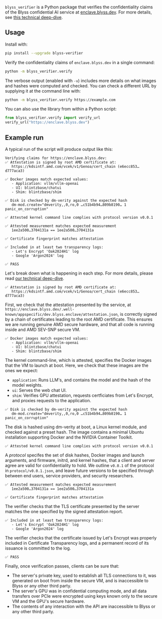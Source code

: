 `blyss_verifier` is a Python package that verifies the confidentiality claims of the Blyss confidential AI service at [enclave.blyss.dev](https://enclave.blyss.dev). For more details, see [this technical deep-dive](https://blog.blyss.dev/confidential-ai-from-gpu-enclaves/).

## Usage

Install with:

```bash
pip install --upgrade blyss-verifier
```

Verify the confidentiality claims of `enclave.blyss.dev` in a single command:

```bash
python -m blyss_verifier.verify
```

The verbose output (enabled with `-v`) includes more details on 
what images and hashes were computed and checked.
You can check a different URL by supplying it at the command line with:

```bash
python -m blyss_verifier.verify https://example.com
```

You can also use the library from within a Python script:

```py
from blyss_verifier.verify import verify_url
verify_url("https://enclave.blyss.dev")
```

## Example run

A typical run of the script will produce output like this:
```
Verifying claims for https://enclave.blyss.dev:
✅ Attestation is signed by root AMD certificate at:
   https://kdsintf.amd.com/vcek/v1/Genoa/cert_chain (e6ecc853…d777aca3)

✅ Docker images match expected values:
   - Application: vllm/vllm-openai
   - UI: blintzbase/chatui
   - Shim: blintzbase/shim

✅ Disk is checked by dm-verity against the expected hash
   dm-mod.create="dmverity,,0,ro,0 …c51b4b94…809b8190… 1 panic_on_corruption"

✅ Attested kernel command line complies with protocol version v0.0.1

✅ Attested measurement matches expected measurement
   1ee2a500…3704131a == 1ee2a500…3704131a

✅ Certificate fingerprint matches attestation

✅ Included in at least two transparency logs:
   - Let's Encrypt 'Oak2024H1' log
   - Google 'Argon2024' log

✅ PASS
```

Let's break down what is happening in each step. 
For more details, please read [our technical deep-dive](https://blog.blyss.dev/confidential-ai-from-gpu-enclaves/).

```
✅ Attestation is signed by root AMD certificate at:
   https://kdsintf.amd.com/vcek/v1/Genoa/cert_chain (e6ecc853…d777aca3)
```

First, we check that the attestation presented by the service,
at `https://enclave.blyss.dev/.well-known/appspecific/dev.blyss.enclave/attestation.json`,
is correctly signed by a chain of certificates leading to the root AMD certificate.
This ensures we are running genuine AMD secure hardware, and that all code is running inside
and AMD SEV-SNP secure VM.

```
✅ Docker images match expected values:
   - Application: vllm/vllm-openai
   - UI: blintzbase/chatui
   - Shim: blintzbase/shim
```

The kernel command-line, which is attested, specifies the Docker images
that the VM to launch at boot. Here, we check that these images are the ones 
we expect:
- `application`: Runs LLM's, and contains the model and the hash of the model weights.
- `ui`: Serves the web chat UI.
- `shim`: Verifies GPU attestation, requests
certficiates from Let's Encrypt, and proxies requests to the application.

```
✅ Disk is checked by dm-verity against the expected hash
   dm-mod.create="dmverity,,0,ro,0 …c51b4b94…809b8190… 1 panic_on_corruption"
```

The disk is hashed using dm-verity at boot, a Linux kernel module, and checked against a preset hash.
The image contains a minimal Ubuntu installation supporting Docker and the NVIDIA Container Toolkit.

```
✅ Attested kernel command line complies with protocol version v0.0.1
```

A *protocol* specifes the set of disk hashes, Docker images and launch arguments,
and firmware, initrd, and kernel hashes, that a client and server agree are valid for confidentiality to hold.
We outline `v0.0.1` of the protocol in `protocol/v0.0.1.json`, and leave future versions to be specified through
between end users, service providers, and security researchers.

```
✅ Attested measurement matches expected measurement
   1ee2a500…3704131a == 1ee2a500…3704131a
```

```
✅ Certificate fingerprint matches attestation
```

The verifier checks that the TLS certificate presented by the server matches 
the one specified by the signed attestation report.

```
✅ Included in at least two transparency logs:
   - Let's Encrypt 'Oak2024H1' log
   - Google 'Argon2024' log
```
The verifier checks that the certificate issued by Let's Encrypt was properly included in Certificate Transparency logs, 
and a permanent record of its issuance is committed to the log.

```
✅ PASS
```
Finally, once verification passes, clients can be sure that:
- The server's private key, used to establish all TLS connections to it, was generated on boot from inside the secure VM, and is inaccessible to Blyss or any other third party.
- The server's GPU was in confidential computing mode, and all data transfers over PCIe were encrypted using keys known only to the secure VM and the GPU's secure hardware.
- The contents of any interaction with the API are inaccessible to Blyss or any other third party.